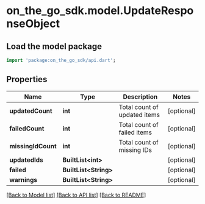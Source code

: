 # on_the_go_sdk.model.UpdateResponseObject

## Load the model package
```dart
import 'package:on_the_go_sdk/api.dart';
```

## Properties
Name | Type | Description | Notes
------------ | ------------- | ------------- | -------------
**updatedCount** | **int** | Total count of updated items | [optional] 
**failedCount** | **int** | Total count of failed items | [optional] 
**missingIdCount** | **int** | Total count of missing IDs | [optional] 
**updatedIds** | **BuiltList&lt;int&gt;** |  | [optional] 
**failed** | **BuiltList&lt;String&gt;** |  | [optional] 
**warnings** | **BuiltList&lt;String&gt;** |  | [optional] 

[[Back to Model list]](../README.md#documentation-for-models) [[Back to API list]](../README.md#documentation-for-api-endpoints) [[Back to README]](../README.md)


